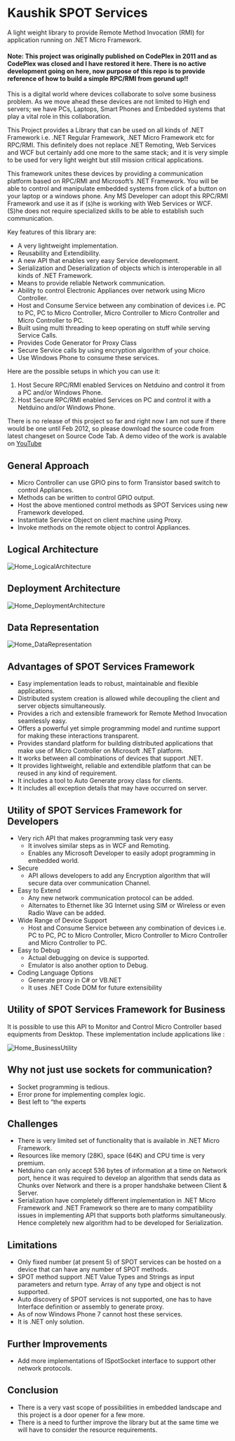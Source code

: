 # Kaushik SPOT Services

A light weight library to provide Remote Method Invocation (RMI) for application running on .NET Micro Framework.

#### Note: This project was originally published on CodePlex in 2011 and as CodePlex was closed and I have restored it here. There is no active development going on here, now purpose of this repo is to provide reference of how to build a simple RPC/RMI from gorund up!! #### 

This is a digital world where devices collaborate to solve some business problem. As we move ahead these devices are not limited to High end servers; we have PCs, Laptops, Smart Phones and Embedded systems that play a vital role in this collaboration.

This Project provides a Library that can be used on all kinds of .NET Framework i.e. .NET Regular Framework, .NET Micro Framework etc for RPC/RMI. This definitely does not replace .NET Remoting, Web Services and WCF but certainly add one more to the same stack; and it is very simple to be used for very light weight but still mission critical applications.

This framework unites these devices by providing a communication platform based on RPC/RMI and Microsoft’s .NET Framework. You will be able to control and manipulate embedded systems from click of a button on your laptop or a windows phone. Any MS Developer can adopt this RPC/RMI Framework and use it as if (s)he is working with Web Services or WCF. (S)he does not require specialized skills to be able to establish such communication.

Key features of this library are:

* A very lightweight implementation.
* Reusability and Extendibility.
* A new API that enables very easy Service development.
* Serialization and Deserialization of objects which is interoperable in all kinds of .NET Framework.
* Means to provide reliable Network communication.
* Ability to control Electronic Appliances over network using Micro Controller.
* Host and Consume Service between any combination of devices i.e. PC to PC, PC to Micro Controller, Micro Controller to Micro Controller and Micro Controller to PC.
* Built using multi threading to keep operating on stuff while serving Service Calls.
* Provides Code Generator for Proxy Class
* Secure Service calls by using encryption algorithm of your choice.
* Use Windows Phone to consume these services.

Here are the possible setups in which you can use it:

1. Host Secure RPC/RMI enabled Services on Netduino and control it from a PC and/or Windows Phone.
2. Host Secure RPC/RMI enabled Services on PC and control it with a Netduino and/or Windows Phone.

There is no release of this project so far and right now I am not sure if there would be one until Feb 2012, so please download the source code from latest changeset on Source Code Tab. A demo video of the work is avalable on [YouTube](http://www.youtube.com/watch?v=eO0eGp7Bgls)

## General Approach ##
* Micro Controller can use GPIO pins to form Transistor based switch to control Appliances.
* Methods can be written to control GPIO output.
* Host the above mentioned control methods as SPOT Services using new Framework developed.
* Instantiate Service Object on client machine using Proxy.
* Invoke methods on the remote object to control Appliances.

## Logical Architecture ##
![Home_LogicalArchitecture](https://user-images.githubusercontent.com/34212924/142756865-53c663e5-2efc-4428-a64d-2b72dfa225c2.jpg)

## Deployment Architecture ##
![Home_DeploymentArchitecture](https://user-images.githubusercontent.com/34212924/142756878-5112db77-20ad-4e45-a91e-4d81d73e26b9.jpg)

## Data Representation ##
![Home_DataRepresentation](https://user-images.githubusercontent.com/34212924/142756892-a523aa29-91c4-4019-93a7-35499d5a35e0.jpg)

## Advantages of SPOT Services Framework ##
* Easy implementation leads to robust, maintainable and flexible applications.
* Distributed system creation is allowed while decoupling the client and server objects simultaneously.
* Provides a rich and extensible framework for Remote Method Invocation seamlessly easy.
* Offers a powerful yet simple programming model and runtime support for making these interactions transparent.
* Provides standard platform for building distributed applications that make use of Micro Controller on Microsoft .NET platform.
* It works between all combinations of devices that support .NET.
* It provides lightweight, reliable and extendible platform that can be reused in any kind of requirement.
* It includes a tool to Auto Generate proxy class for clients.
* It includes all exception details that may have occurred on server.

## Utility of SPOT Services Framework for Developers ##
* Very rich API that makes programming task very easy
  * It involves similar steps as in WCF and Remoting.
  * Enables any Microsoft Developer to easily adopt programming in embedded world.
* Secure
  * API allows developers to add any Encryption algorithm that will secure data over communication Channel.
* Easy to Extend
  * Any new network communication protocol can be added.
  * Alternates to Ethernet like 3G Internet using SIM or Wireless or even Radio Wave can be added.
* Wide Range of Device Support
  * Host and Consume Service between any combination of devices i.e. PC to PC, PC to Micro Controller, Micro Controller to Micro Controller and Micro Controller to PC.
* Easy to Debug
  * Actual debugging on device is supported.
  * Emulator is also another option to Debug.
* Coding Language Options
  * Generate proxy in C# or VB.NET
  * It uses .NET Code DOM for future extensibility 

## Utility of SPOT Services Framework for Business ##

It is possible to use this API to Monitor and Control Micro Controller based equipments from Desktop. These implementation include applications like :

![Home_BusinessUtility](https://user-images.githubusercontent.com/34212924/142756979-89c75be7-9fa4-4549-9685-d652efad98cd.png)

## Why not just use sockets for communication? ##
* Socket programming is tedious.
* Error prone for implementing complex logic.
* Best left to “the experts

## Challenges ##
* There is very limited set of functionality that is available in .NET Micro Framework.
* Resources like memory (28K), space (64K) and CPU time is very premium.
* Netduino can only accept 536 bytes of information at a time on Network port, hence it was required to develop an algorithm that sends data as Chunks over Network and there is a proper handshake between Client & Server.
* Serialization have completely different implementation in .NET Micro Framework and .NET Framework so there are to many compatibility issues in implementing API that supports both platforms simultaneously. Hence completely new algorithm had to be developed for Serialization.

## Limitations ##
* Only fixed number (at present 5) of SPOT services can be hosted on a device that can have any number of SPOT methods.
* SPOT method support .NET Value Types and Strings as input parameters and return type. Array of any type and object is not supported.
* Auto discovery of SPOT services is not supported, one has to have Interface definition or assembly to generate proxy.
* As of now Windows Phone 7 cannot host these services.
* It is .NET only solution.

## Further Improvements ##
* Add more implementations of ISpotSocket interface to support other network protocols.

## Conclusion ##
* There is a very vast scope of possibilities in embedded landscape and this project is a door opener for a few more.
* There is a need to further improve the library but at the same time we will have to consider the resource requirements.
